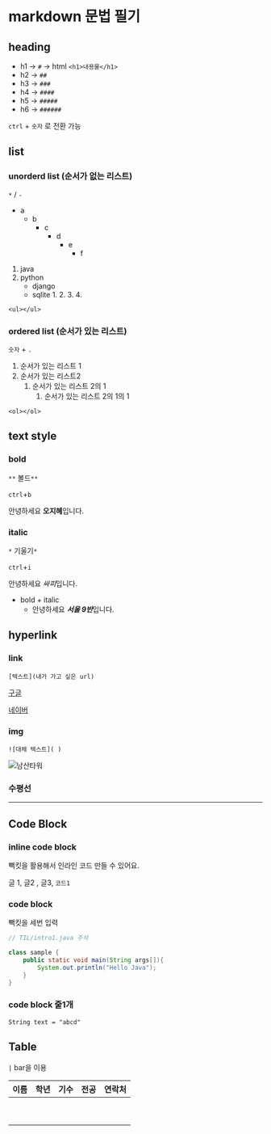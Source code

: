 # markdown 문법 필기

## heading

* h1 -> `#` -> html `<h1>내용물</h1>`
* h2 -> `##`
* h3 -> `###`
* h4 -> `####`
* h5 -> `#####`
* h6 -> `######`

`ctrl` + `숫자` 로 전환 가능



## list

### unorderd list (순서가 없는 리스트)

`*` / `-`

* a
    * b
        * c
            * d
                * e
                    * f

1. java
2. python
   * django
   * sqlite
     1. 
     2. 
     3.
     4.

`<ul></ul>`

### ordered list (순서가 있는 리스트)

`숫자` + `.`

1. 순서가 있는 리스트 1
2. 순서가 있는 리스트2
    1. 순서가 있는 리스트 2의 1
        1. 순서가 있는 리스트 2의 1의 1

`<ol></ol>`



## text style

### bold

`**` 볼드`**`

`ctrl`+`b`

안녕하세요 **오지혜**입니다.



### italic

`*` 기울기`*`

`ctrl`+`i`

안녕하세요 *싸피*입니다.



* bold + italic
    * 안녕하세요 ***서울 9반***입니다.



## hyperlink

### link

`[텍스트](내가 가고 싶은 url)`

[구글](https://www.google.com)

[네이버](https://www.naver.com)

### img

`![대체 텍스트]( )`

![남산타워](https://thumb.tidesquare.com/tour/public/product/PRV3000000010/PRD3000822580/editor/20230803023524191_4bvAw.jpg)


### 수평선 
___

## Code Block

### inline code block

빽킷을 활용해서  인라인 코드 만들 수 있어요.

글 1, 글2 , 글3, `코드1`





### code block

빽킷을 세번 입력

```java
// TIL/intro1.java 주석

class sample {
    public static void main(String args[]){
        System.out.println("Hello Java");
    }
}
```

### code block 줄1개
`String text = "abcd"`





## Table

`|` bar을 이용

| 이름 | 학년 | 기수 | 전공 | 연락처 |
| ---- | ---- | ---- | ---- |--|
|      |      |      |      |  |
|      |      |      |      |  |
|      |      |      |      |  |
|      |      |      |      |  |
|      |      |      |      |  |
|      |      |      |      |  |
|      |      |      |      |  |
|      |      |      |      |  |
|      |      |      |      |  |